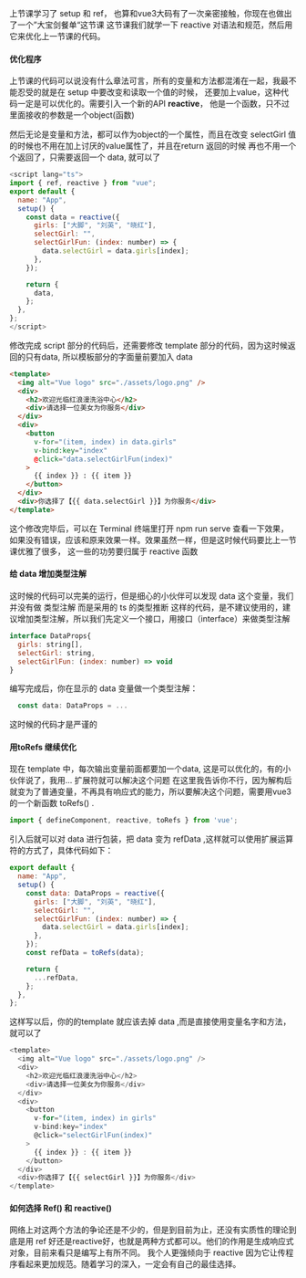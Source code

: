 <!--
 * @Author: gaoyuan
 * @Date: 2020-10-28 16:14:41
 * @LastEditors: gaoyuan
 * @LastEditTime: 2020-10-29 16:04:37
-->
上节课学习了 setup 和 ref， 也算和vue3大码有了一次亲密接触，你现在也做出了一个”大宝剑餐单“这节课
这节课我们就学一下 reactive 对语法和规范，然后用它来优化上一节课的代码。
#### 优化程序
上节课的代码可以说没有什么章法可言，所有的变量和方法都混淆在一起，我最不能忍受的就是在 setup 中要改变和读取一个值的时候，
还要加上value，这种代码一定是可以优化的。需要引入一个新的API **reactive**， 他是一个函数，只不过里面接收的参数是一个object(函数)

然后无论是变量和方法，都可以作为object的一个属性，而且在改变 selectGirl 值的时候也不用在加上讨厌的value属性了，并且在return 返回的时候
再也不用一个个返回了，只需要返回一个 data, 就可以了
```javascript
<script lang="ts">
import { ref, reactive } from "vue";
export default {
  name: "App",
  setup() {
    const data = reactive({
      girls: ["大脚", "刘英", "晓红"],
      selectGirl: "",
      selectGirlFun: (index: number) => {
        data.selectGirl = data.girls[index];
      },
    });

    return {
      data,
    };
  },
};
</script>
```
修改完成 script 部分的代码后，还需要修改 template 部分的代码，因为这时候返回的只有data, 所以模板部分的字面量前要加入 data
```html
<template>
  <img alt="Vue logo" src="./assets/logo.png" />
  <div>
    <h2>欢迎光临红浪漫洗浴中心</h2>
    <div>请选择一位美女为你服务</div>
  </div>
  <div>
    <button
      v-for="(item, index) in data.girls"
      v-bind:key="index"
      @click="data.selectGirlFun(index)"
    >
      {{ index }} : {{ item }}
    </button>
  </div>
  <div>你选择了【{{ data.selectGirl }}】为你服务</div>
</template>
```
这个修改完毕后，可以在 Terminal 终端里打开 npm run serve 查看一下效果，如果没有错误，应该和原来效果一样。效果虽然一样，但是这时候代码要比上一节课优雅了很多，
这一些的功劳要归属于 reactive 函数
#### 给 data 增加类型注解
这时候的代码可以完美的运行，但是细心的小伙伴可以发现 data 这个变量，我们并没有做 类型注解 而是采用的 ts 的类型推断
这样的代码，是不建议使用的，建议增加类型注解，所以我们先定义一个接口，用接口（interface）来做类型注解
```javascript
interface DataProps{
  girls: string[],
  selectGirl: string,
  selectGirlFun: (index: number) => void
}
```
编写完成后，你在显示的 data 变量做一个类型注解：
```javascript
  const data: DataProps = ...
```
这时候的代码才是严谨的

#### 用toRefs 继续优化
现在 template 中，每次输出变量前面都要加一个data, 这是可以优化的，有的小伙伴说了，我用... 扩展符就可以解决这个问题
在这里我告诉你不行，因为解构后就变为了普通变量，不再具有响应式的能力，所以要解决这个问题，需要用vue3 的一个新函数 toRefs() .
```javascript
import { defineComponent, reactive, toRefs } from 'vue';
```
引入后就可以对 data 进行包装，把 data 变为 refData ,这样就可以使用扩展运算符的方式了，具体代码如下：
```javascript
export default {
  name: "App",
  setup() {
    const data: DataProps = reactive({
      girls: ["大脚", "刘英", "晓红"],
      selectGirl: "",
      selectGirlFun: (index: number) => {
        data.selectGirl = data.girls[index];
      },
    });
    const refData = toRefs(data);

    return {
      ...refData,
    };
  },
};
```
这样写以后，你的的template 就应该去掉 data ,而是直接使用变量名字和方法，就可以了
```javascript
<template>
  <img alt="Vue logo" src="./assets/logo.png" />
  <div>
    <h2>欢迎光临红浪漫洗浴中心</h2>
    <div>请选择一位美女为你服务</div>
  </div>
  <div>
    <button
      v-for="(item, index) in girls"
      v-bind:key="index"
      @click="selectGirlFun(index)"
    >
      {{ index }} : {{ item }}
    </button>
  </div>
  <div>你选择了【{{ selectGirl }}】为你服务</div>
</template>
```
#### 如何选择 Ref() 和 reactive()
网络上对这两个方法的争论还是不少的，但是到目前为止，还没有实质性的理论到底是用 ref 好还是reactive好，也就是两种方式都可以。他们的作用是生成响应式对象，目前来看只是编写上有所不同。
我个人更强倾向于 reactive 因为它让传程序看起来更加规范。随着学习的深入，一定会有自己的最佳选择。

